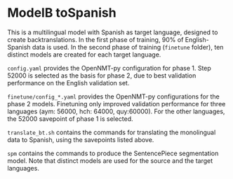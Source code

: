 # ModelB toSpanish

This is a multilingual model with Spanish as target language, designed to create backtranslations. In the first phase of training, 90% of English-Spanish data is used. In the second phase of training (`finetune` folder), ten distinct models are created for each target language.

`config.yaml` provides the OpenNMT-py configuration for phase 1. Step 52000 is selected as the basis for phase 2, due to best validation performance on the English validation set.

`finetune/config_*.yaml` provides the OpenNMT-py configurations for the phase 2 models. Finetuning only improved validation performance for three languages (aym: 56000, hch: 64000, quy:60000). For the other languages, the 52000 savepoint of phase 1 is selected.

`translate_bt.sh` contains the commands for translating the monolingual data to Spanish, using the savepoints listed above.

`spm` contains the commands to produce the SentencePiece segmentation model. Note that distinct models are used for the source and the target languages.
